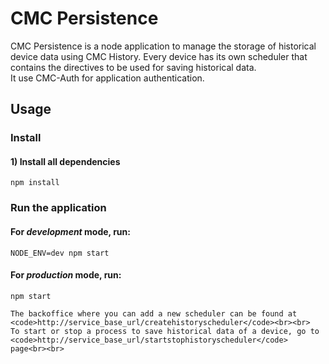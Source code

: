 # CMC Persistence
CMC Persistence is a node application to manage the storage of historical device data using CMC History. Every device has its own scheduler that contains the directives to be used for saving historical data. <br>
It use CMC-Auth for application authentication. <br>

## Usage

### Install

#### 1) Install all dependencies

    npm install


### Run the application

#### For *development* mode, run:

    NODE_ENV=dev npm start

#### For *production* mode, run:

    npm start

    The backoffice where you can add a new scheduler can be found at
    <code>http://service_base_url/createhistoryscheduler</code><br><br>
    To start or stop a process to save historical data of a device, go to <code>http://service_base_url/startstophistoryscheduler</code> page<br><br>
